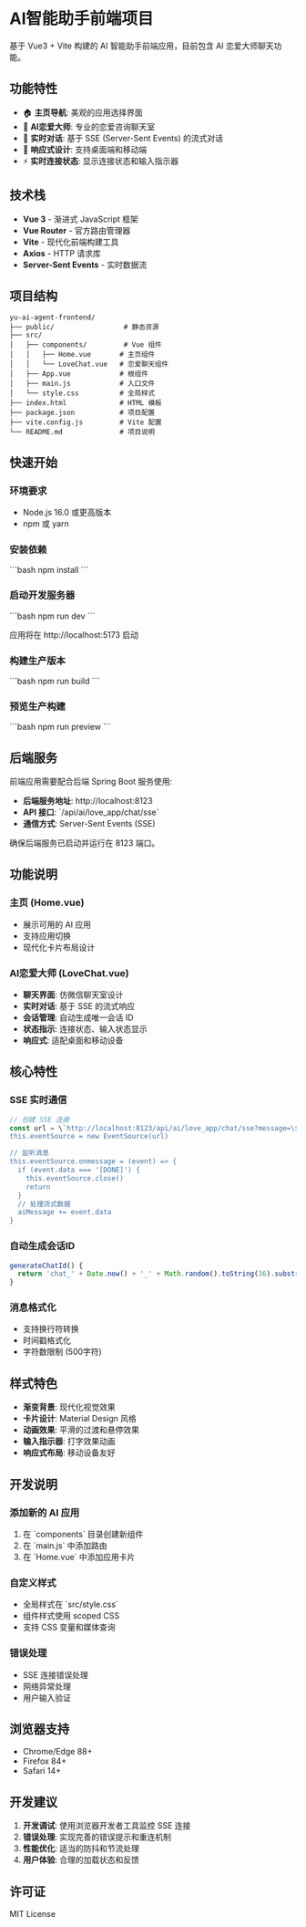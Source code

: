 # AI智能助手前端项目

基于 Vue3 + Vite 构建的 AI 智能助手前端应用，目前包含 AI 恋爱大师聊天功能。

## 功能特性

- 🏠 **主页导航**: 美观的应用选择界面
- 💝 **AI恋爱大师**: 专业的恋爱咨询聊天室
- 🔄 **实时对话**: 基于 SSE (Server-Sent Events) 的流式对话
- 📱 **响应式设计**: 支持桌面端和移动端
- ⚡ **实时连接状态**: 显示连接状态和输入指示器

## 技术栈

- **Vue 3** - 渐进式 JavaScript 框架
- **Vue Router** - 官方路由管理器
- **Vite** - 现代化前端构建工具
- **Axios** - HTTP 请求库
- **Server-Sent Events** - 实时数据流

## 项目结构

```
yu-ai-agent-frontend/
├── public/                 # 静态资源
├── src/
│   ├── components/         # Vue 组件
│   │   ├── Home.vue       # 主页组件
│   │   └── LoveChat.vue   # 恋爱聊天组件
│   ├── App.vue            # 根组件
│   ├── main.js            # 入口文件
│   └── style.css          # 全局样式
├── index.html             # HTML 模板
├── package.json           # 项目配置
├── vite.config.js         # Vite 配置
└── README.md              # 项目说明
```

## 快速开始

### 环境要求

- Node.js 16.0 或更高版本
- npm 或 yarn

### 安装依赖

\`\`\`bash
npm install
\`\`\`

### 启动开发服务器

\`\`\`bash
npm run dev
\`\`\`

应用将在 http://localhost:5173 启动

### 构建生产版本

\`\`\`bash
npm run build
\`\`\`

### 预览生产构建

\`\`\`bash
npm run preview
\`\`\`

## 后端服务

前端应用需要配合后端 Spring Boot 服务使用:

- **后端服务地址**: http://localhost:8123
- **API 接口**: \`/api/ai/love_app/chat/sse\`
- **通信方式**: Server-Sent Events (SSE)

确保后端服务已启动并运行在 8123 端口。

## 功能说明

### 主页 (Home.vue)

- 展示可用的 AI 应用
- 支持应用切换
- 现代化卡片布局设计

### AI恋爱大师 (LoveChat.vue)

- **聊天界面**: 仿微信聊天室设计
- **实时对话**: 基于 SSE 的流式响应
- **会话管理**: 自动生成唯一会话 ID
- **状态指示**: 连接状态、输入状态显示
- **响应式**: 适配桌面和移动设备

## 核心特性

### SSE 实时通信

```javascript
// 创建 SSE 连接
const url = \`http://localhost:8123/api/ai/love_app/chat/sse?message=\${encodeURIComponent(message)}&chatId=\${this.chatId}\`
this.eventSource = new EventSource(url)

// 监听消息
this.eventSource.onmessage = (event) => {
  if (event.data === '[DONE]') {
    this.eventSource.close()
    return
  }
  // 处理流式数据
  aiMessage += event.data
}
```

### 自动生成会话ID

```javascript
generateChatId() {
  return 'chat_' + Date.now() + '_' + Math.random().toString(36).substr(2, 9)
}
```

### 消息格式化

- 支持换行符转换
- 时间戳格式化
- 字符数限制 (500字符)

## 样式特色

- **渐变背景**: 现代化视觉效果
- **卡片设计**: Material Design 风格
- **动画效果**: 平滑的过渡和悬停效果
- **输入指示器**: 打字效果动画
- **响应式布局**: 移动设备友好

## 开发说明

### 添加新的 AI 应用

1. 在 \`components\` 目录创建新组件
2. 在 \`main.js\` 中添加路由
3. 在 \`Home.vue\` 中添加应用卡片

### 自定义样式

- 全局样式在 \`src/style.css\`
- 组件样式使用 scoped CSS
- 支持 CSS 变量和媒体查询

### 错误处理

- SSE 连接错误处理
- 网络异常处理  
- 用户输入验证

## 浏览器支持

- Chrome/Edge 88+
- Firefox 84+
- Safari 14+

## 开发建议

1. **开发调试**: 使用浏览器开发者工具监控 SSE 连接
2. **错误处理**: 实现完善的错误提示和重连机制
3. **性能优化**: 适当的防抖和节流处理
4. **用户体验**: 合理的加载状态和反馈

## 许可证

MIT License